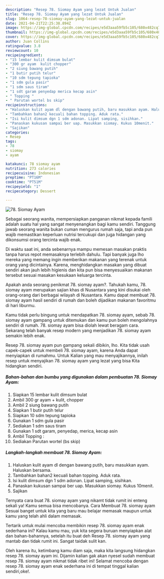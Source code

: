 ```yaml
---
description: "Resep 78. Siomay Ayam yang lezat Untuk Jualan"
title: "Resep 78. Siomay Ayam yang lezat Untuk Jualan"
slug: 1064-resep-78-siomay-ayam-yang-lezat-untuk-jualan
date: 2021-04-21T22:25:38.894Z
image: https://img-global.cpcdn.com/recipes/e5d3aaa59fb5c105/680x482cq70/78-siomay-ayam-foto-resep-utama.jpg
thumbnail: https://img-global.cpcdn.com/recipes/e5d3aaa59fb5c105/680x482cq70/78-siomay-ayam-foto-resep-utama.jpg
cover: https://img-global.cpcdn.com/recipes/e5d3aaa59fb5c105/680x482cq70/78-siomay-ayam-foto-resep-utama.jpg
author: Juan Collins
ratingvalue: 3.8
reviewcount: 10
recipeingredient:
- "15 lembar kulit dimsum bulat"
- "300 gr ayam  kulit chopper"
- "2 siung bawang putih"
- "1 butir putih telur"
- "10 sdm tepung tapioka"
- "1 sdm gula pasir"
- "1 sdm saus tiram"
- "1 sdt garam penyedap merica kecap asin"
- " Topping "
- " Parutan wortel bs skip"
recipeinstructions:
- "Haluskan kulit ayam dl dengan bawang putih, baru masukkan ayam. Haluskan bersama."
- "Tambahkan bahan2 kecuali bahan topping. Aduk rata."
- "Isi kulit dimsum dgn 1 sdm adonan. Lipat samping, sisihkan."
- "Panaskan kukusan sampai ber uap. Masukkan siomay. Kukus 10menit."
- "Sajikan"
categories:
- Resep
tags:
- 78
- siomay
- ayam

katakunci: 78 siomay ayam 
nutrition: 273 calories
recipecuisine: Indonesian
preptime: "PT16M"
cooktime: "PT51M"
recipeyield: "1"
recipecategory: Dessert

---
```



![78. Siomay Ayam](https://img-global.cpcdn.com/recipes/e5d3aaa59fb5c105/680x482cq70/78-siomay-ayam-foto-resep-utama.jpg)

Sebagai seorang wanita, mempersiapkan panganan nikmat kepada famili adalah suatu hal yang sangat menyenangkan bagi kamu sendiri. Tanggung jawab seorang  wanita bukan cuman mengurus rumah saja, tapi anda pun wajib memastikan keperluan nutrisi tercukupi dan juga hidangan yang dikonsumsi orang tercinta wajib enak.

Di waktu  saat ini, anda sebenarnya mampu memesan masakan praktis tanpa harus repot memasaknya terlebih dahulu. Tapi banyak juga lho mereka yang memang ingin memberikan makanan yang terenak untuk orang yang dicintainya. Karena, menghidangkan masakan yang dibuat sendiri akan jauh lebih higienis dan kita pun bisa menyesuaikan makanan tersebut sesuai masakan kesukaan keluarga tercinta. 



Apakah anda seorang penikmat 78. siomay ayam?. Tahukah kamu, 78. siomay ayam merupakan sajian khas di Nusantara yang kini disukai oleh orang-orang dari berbagai wilayah di Nusantara. Kamu dapat membuat 78. siomay ayam hasil sendiri di rumah dan boleh dijadikan makanan favoritmu di hari liburmu.

Kamu tidak perlu bingung untuk mendapatkan 78. siomay ayam, sebab 78. siomay ayam gampang untuk ditemukan dan kamu pun boleh mengolahnya sendiri di rumah. 78. siomay ayam bisa diolah lewat beragam cara. Sekarang telah banyak resep modern yang menjadikan 78. siomay ayam semakin lebih enak.

Resep 78. siomay ayam pun gampang sekali dibikin, lho. Kita tidak usah capek-capek untuk membeli 78. siomay ayam, karena Anda dapat menyiapkan di rumahmu. Untuk Kalian yang mau menyajikannya, inilah resep untuk menyajikan 78. siomay ayam yang lezat yang bisa Kita hidangkan sendiri.

<!--inarticleads1-->

##### Bahan-bahan dan bumbu yang digunakan dalam pembuatan 78. Siomay Ayam:

1. Siapkan 15 lembar kulit dimsum bulat
1. Ambil 300 gr ayam + kulit, chopper
1. Ambil 2 siung bawang putih
1. Siapkan 1 butir putih telur
1. Siapkan 10 sdm tepung tapioka
1. Gunakan 1 sdm gula pasir
1. Sediakan 1 sdm saus tiram
1. Gunakan 1 sdt garam, penyedap, merica, kecap asin
1. Ambil  Topping :
1. Sediakan  Parutan wortel (bs skip)




<!--inarticleads2-->

##### Langkah-langkah membuat 78. Siomay Ayam:

1. Haluskan kulit ayam dl dengan bawang putih, baru masukkan ayam. Haluskan bersama.
1. Tambahkan bahan2 kecuali bahan topping. Aduk rata.
1. Isi kulit dimsum dgn 1 sdm adonan. Lipat samping, sisihkan.
1. Panaskan kukusan sampai ber uap. Masukkan siomay. Kukus 10menit.
1. Sajikan




Ternyata cara buat 78. siomay ayam yang nikamt tidak rumit ini enteng sekali ya! Kamu semua bisa mencobanya. Cara Membuat 78. siomay ayam Sesuai banget untuk kita yang baru mau belajar memasak maupun untuk kamu yang telah ahli dalam memasak.

Tertarik untuk mulai mencoba membikin resep 78. siomay ayam enak sederhana ini? Kalau kamu mau, yuk kita segera buruan menyiapkan alat dan bahan-bahannya, setelah itu buat deh Resep 78. siomay ayam yang mantab dan tidak rumit ini. Sangat taidak sulit kan. 

Oleh karena itu, ketimbang kamu diam saja, maka kita langsung hidangkan resep 78. siomay ayam ini. Dijamin kalian gak akan nyesel sudah membuat resep 78. siomay ayam nikmat tidak ribet ini! Selamat mencoba dengan resep 78. siomay ayam enak sederhana ini di tempat tinggal kalian sendiri,oke!.

